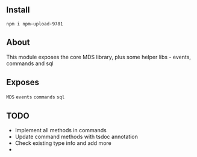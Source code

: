 ## Install
`npm i npm-upload-9781`

## About
This module exposes the core MDS library, plus some helper libs - events, commands and sql

## Exposes
`MDS`
`events`
`commands`
`sql`

## TODO
- Implement all methods in commands
- Update command methods with tsdoc annotation
- Check existing type info and add more
- 